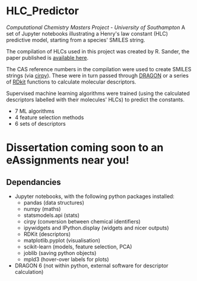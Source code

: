 # HLC_Predictor
*Computational Chemistry Masters Project - University of Southampton*
A set of Jupyter notebooks illustrating a Henry's law constant (HLC) predictive model, starting from a species' SMILES string.

The compilation of HLCs used in this project was created by R. Sander, the paper published is [available here](https://www.semanticscholar.org/paper/Compilation-of-Henry's-law-constants-(version-4.0)-Sander/c61dc4a148ae9f5913ab5c8db96d120269701eb1).

The CAS reference numbers in the compilation were used to create SMILES strings (via [cirpy](https://cirpy.readthedocs.io/en/latest/)). These were in turn passed through [DRAGON](http://www.talete.mi.it/index.htm) or a series of [RDkit](https://www.rdkit.org/) functions to calculate molecular descriptors.

Supervised machine learning algorithms were trained (using the calculated descriptors labelled with their molecules' HLCs) to predict the constants.

- 7 ML algorithms
- 4 feature selection methods
- 6 sets of descriptors

# Dissertation coming soon to an eAssignments near you!

## Dependancies
- Jupyter notebooks, with the following python packages installed:
	- pandas (data structures)
	- numpy (maths)
	- statsmodels.api (stats)
	- cirpy (conversion between chemical identifiers)
	- ipywidgets and IPython.display (widgets and nicer outputs)
	- RDKit (descriptors)
	- matplotlib.pyplot (visualisation)
	- scikit-learn (models, feature selection, PCA)
	- joblib (saving python objects)
	- mpld3 (hover-over labels for plots)
- DRAGON 6 (not within python, external software for descriptor calculation)